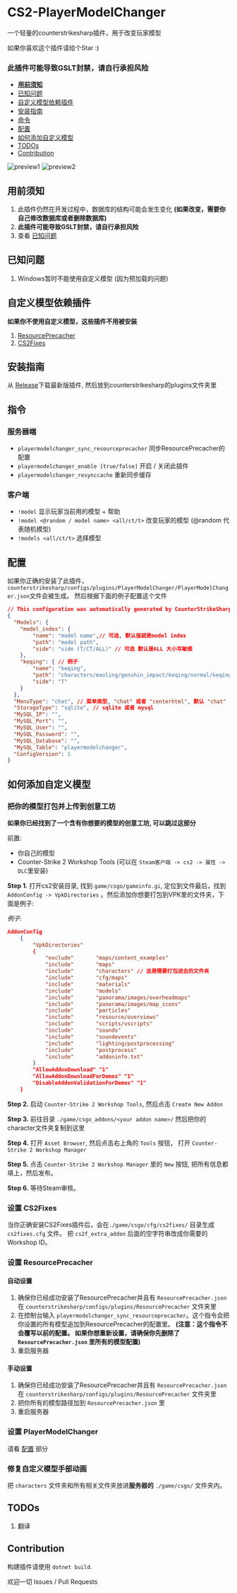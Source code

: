 # CS2-PlayerModelChanger
一个轻量的counterstrikesharp插件，用于改变玩家模型

如果你喜欢这个插件请给个Star :)
### 此插件可能导致GSLT封禁，请自行承担风险
- **[用前须知](#用前须知)**
- [已知问题](#k已知问题)
- [自定义模型依赖插件](#自定义模型依赖插件)
- [安装指南](#安装指南)
- [命令](#命令)
- [配置](#配置)
- [如何添加自定义模型](#如何添加自定义模型)
- [TODOs](#todos)
- [Contribution](#contribution)

![preview1](https://github.com/samyycX/CS2-PlayerModelChanger/blob/master/preview/1.png?raw=true)
![preview2](https://github.com/samyycX/CS2-PlayerModelChanger/blob/master/preview/2.png?raw=true)
## 用前须知
1. 此插件仍然在开发过程中，数据库的结构可能会发生变化 **(如果改变，需要你自己修改数据库或者删除数据库)**
2. **此插件可能导致GSLT封禁，请自行承担风险**
3. 查看 [已知问题](#已知问题)

## 已知问题
1. Windows暂时不能使用自定义模型 (因为预加载的问题)

## 自定义模型依赖插件
**如果你不使用自定义模型，这些插件不用被安装**
1. [ResourcePrecacher](https://github.com/KillStr3aK/ResourcePrecacher)
2. [CS2Fixes](https://github.com/Source2ZE/CS2Fixes)

## 安装指南
从 [Release](https://github.com/samyycX/CS2-PlayerModelChanger/releases)下载最新版插件, 然后放到counterstrikesharp的plugins文件夹里

## 指令
### 服务器端
- `playermodelchanger_sync_resourceprecacher` 同步ResourcePrecacher的配置
- `playermodelchanger_enable [true/false]` 开启 / 关闭此插件
- `playermodelchanger_resynccache` 重新同步缓存
### 客户端
- `!model` 显示玩家当前用的模型 + 帮助
- `!model <@random / model name> <all/ct/t>` 改变玩家的模型 (@random 代表随机模型)
- `!models <all/ct/t>` 选择模型

## 配置
如果你正确的安装了此插件，`counterstrikesharp/configs/plugins/PlayerModelChanger/PlayerModelChanger.json`文件会被生成。
然后根据下面的例子配置这个文件
```json
// This configuration was automatically generated by CounterStrikeSharp for plugin 'PlayerModelChanger', at 2024/02/23 11:41:05
{
  "Models": {
	"model_index": {
		"name": "model name",// 可选, 默认值就是model index
		"path": "model path",
		"side": "side (T/CT/ALL)" // 可选 默认是ALL 大小写敏感
	},
	"keqing": { // 例子
		"name": "keqing",
		"path": "characters/maoling/genshin_impact/keqing/normal/keqing.vmdl",
		"side": "T"
	} 
  },
  "MenuType": "chat", // 菜单类型, "chat" 或者 "centerhtml", 默认 "chat"
  "StorageType": "sqlite", // sqlite 或者 mysql
  "MySQL_IP": "",
  "MySQL_Port": "",
  "MySQL_User": "",
  "MySQL_Password": "",
  "MySQL_Database": "",
  "MySQL_Table": "playermodelchanger",
  "ConfigVersion": 1
}
```


## 如何添加自定义模型

### 把你的模型打包并上传到创意工坊
**如果你已经找到了一个含有你想要的模型的创意工坊, 可以跳过这部分**

前置:
- 你自己的模型
- Counter-Strike 2 Workshop Tools (可以在 `Steam客户端 -> cs2 -> 属性 -> DLC`里安装)

**Step 1.** 打开cs2安装目录, 找到 `game/csgo/gameinfo.gi`,
定位到文件最后，找到`AddonConfig -> VpkDirectories`
。然后添加你想要打包到VPK里的文件夹，下面是例子:


*例子*:
```json
AddonConfig	
	{
		"VpkDirectories"
		{
			"exclude"       "maps/content_examples"
			"include"       "maps"
			"include"		"characters" // 这是需要打包进去的文件夹
			"include"       "cfg/maps"
			"include"       "materials"
			"include"       "models"
			"include"       "panorama/images/overheadmaps"
			"include"       "panorama/images/map_icons"
			"include"       "particles"
			"include"       "resource/overviews"
			"include"       "scripts/vscripts"
			"include"       "sounds"
			"include"       "soundevents"
			"include"       "lighting/postprocessing"
			"include"       "postprocess"
			"include"       "addoninfo.txt"
		} 
		"AllowAddonDownload" "1"
		"AllowAddonDownloadForDemos" "1"
		"DisableAddonValidationForDemos" "1"
	}
```

**Step 2.** 启动 `Counter-Strike 2 Workshop Tools`, 然后点击 `Create New Addon`

**Step 3.** 前往目录 `./game/csgo_addons/<your addon name>/` 然后把你的character文件夹复制到这里

**Step 4.** 打开 `Asset Browser`, 然后点击右上角的 `Tools` 按钮， 打开 `Counter-Strike 2 Workshop Manager`

**Step 5.** 点击 `Counter-Strike 2 Workshop Manager` 里的 `New` 按钮, 把所有信息都填上，然后发布。

**Step 6.** 等待Steam审核。

### 设置 CS2Fixes
当你正确安装CS2Fixes插件后，会在`./game/csgo/cfg/cs2fixes/` 目录生成 `cs2fixes.cfg` 文件。
把 `cs2f_extra_addon` 后面的空字符串改成你需要的Workshop ID。

### 设置 ResourcePrecacher
#### 自动设置
1. 确保你已经成功安装了ResourcePrecacher并且有 `ResourcePrecacher.json` 在 `counterstrikesharp/configs/plugins/ResourcePrecacher` 文件夹里
2. 在控制台输入 `playermodelchanger_sync_resourceprecacher`。这个指令会把你设置的所有模型追加到ResourcePrecacher的配置里。 **(注意：这个指令不会覆写以前的配置。 如果你想重新设置，请确保你先删除了 `ResourcePrecacher.json` 里所有的模型配置)**
3. 重启服务器

#### 手动设置
1. 确保你已经成功安装了ResourcePrecacher并且有 `ResourcePrecacher.json` 在 `counterstrikesharp/configs/plugins/ResourcePrecacher` 文件夹里
2. 把你所有的模型路径加到 `ResourcePrecacher.json` 里
3. 重启服务器

### 设置 PlayerModelChanger
请看 [配置](#配置) 部分

### 修复自定义模型手部动画
把 `characters` 文件夹和所有相关文件夹放进**服务器的** `./game/csgo/` 文件夹内。
## TODOs
1. 翻译

## Contribution
构建插件请使用 `dotnet build`.

欢迎一切 Issues / Pull Requests